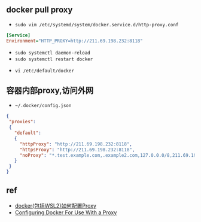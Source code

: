 
## docker pull proxy

<!-- linux -->

+ `sudo vim /etc/systemd/system/docker.service.d/http-proxy.conf`
```cfg
[Service]
Environment="HTTP_PROXY=http://211.69.198.232:8118"
```
   + `sudo systemctl daemon-reload`
   + `sudo systemctl restart docker`

<!-- WSL2 -->

+ `vi /etc/default/docker`

## 容器内部proxy,访问外网

<!-- 方式一 -->
+ `~/.docker/config.json`
```json
{
 "proxies":
 {
   "default":
   {
     "httpProxy": "http://211.69.198.232:8118",
     "httpsProxy": "http://211.69.198.232:8118",
     "noProxy": "*.test.example.com,.example2.com,127.0.0.0/8,211.69.198.232"
   }
 }
}
```
<!-- 方式二 -->


## ref

+ [docker(包括WSL2)如何配置Proxy](https://zhuanlan.zhihu.com/p/427589367)
+ [Configuring Docker For Use With a Proxy](https://movidius.github.io/ncsdk/docker_proxy.html)